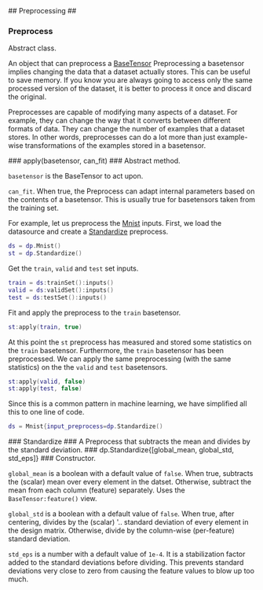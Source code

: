 <a name="dp.Preprocess"/>
## Preprocessing ##

### Preprocess ###
Abstract class.

An object that can preprocess a [BaseTensor](data.md#dp.BaseTensor)
Preprocessing a basetensor implies changing the data that
a dataset actually stores. This can be useful to save
memory. If you know you are always going to access only
the same processed version of the dataset, it is better
to process it once and discard the original.

Preprocesses are capable of modifying many aspects of
a dataset. For example, they can change the way that it
converts between different formats of data. They can
change the number of examples that a dataset stores.
In other words, preprocesses can do a lot more than
just example-wise transformations of the examples stored
in a basetensor.

<a name="dp.Preprocess.apply"/>
### apply(basetensor, can_fit) ###
Abstract method.

`basetensor` is the BaseTensor to act upon.

`can_fit`. When true, the Preprocess can adapt internal parameters based on the contents of a basetensor.
This is usually true for basetensors taken from the training set. 

For example, let us preprocess the [Mnist](data.md#dp.Mnist) inputs. First, we load the datasource and create a [Standardize](#dp.Standardize) preprocess.
```lua
ds = dp.Mnist()
st = dp.Standardize()
```
Get the `train`, `valid` and `test` set inputs.
```lua
train = ds:trainSet():inputs()
valid = ds:validSet():inputs()
test = ds:testSet():inputs()
```
Fit and apply the preprocess to the `train` basetensor.
```lua
st:apply(train, true)
```
At this point the `st` preprocess has measured and stored some statistics on the `train` basetensor. Furthermore, the `train` basetensor has been preprocessed. We can apply the same preprocessing (with the same statistics) on the the `valid` and `test` basetensors.
```lua
st:apply(valid, false)
st:apply(test, false)
```
Since this is a common pattern in machine learning, we have simplified all this to one line of code.
```lua
ds = Mnist{input_preprocess=dp.Standardize()
```

<a name="dp.Standardize"/>
### Standardize ###
A Preprocess that subtracts the mean and divides by the standard deviation.

<a name="dp.Standardize.__init"/>
### dp.Standardize{[global_mean, global_std, std_eps]} ###
Constructor.

`global_mean` is a boolean with a default value of `false`. When true, subtracts the (scalar) mean over every element in the datset. Otherwise, subtract the mean from each column (feature) separately. Uses the `BaseTensor:feature()` view.

`global_std` is a boolean with a default value of `false`. When true, after centering, divides by the (scalar) '..
standard deviation of every element in the design matrix. Otherwise, divide by the column-wise (per-feature) standard deviation.

`std_eps` is a number with a default value of `1e-4`. It is a stabilization factor added to the standard deviations before dividing. This prevents standard deviations very close to zero from causing the feature values to blow up too much.
